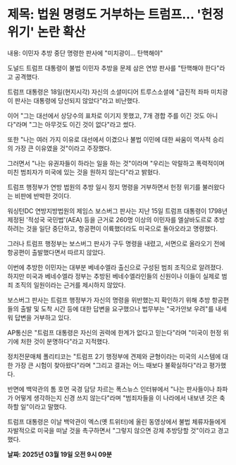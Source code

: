 # **제목: 법원 명령도 거부하는 트럼프... '헌정 위기' 논란 확산**

  내용: 이민자 추방 중단 명령한 판사에 "미치광이... 탄핵해야"

도널드 트럼프 대통령이 불법 이민자 추방을 문제 삼은 연방 판사를 "탄핵해야 한다"라고 공격했다.

트럼프 대통령은 18일(현지시각) 자신의 소셜미디어 트루스소셜에 "급진적 좌파 미치광이 판사는 대통령에 당선되지 않았다"라고 비난했다.  

이어 "그는 대선에서 상당수의 표차로 이기지 못했고, 7개 경합 주를 이긴 것도 아니다"라며 "그는 아무것도 이긴 것이 없다"라고 썼다.  

또한 "나는 여러 가지 이유로 대선에서 이겼으나 불법 이민에 대한 싸움이 역사적 승리의 가장 큰 이유였을 것"이라고 주장했다.  

그러면서 "나는 유권자들이 하라는 일을 하는 것"이라며 "우리는 악랄하고 폭력적이며 미친 범죄자가 미국에 있는 것을 원하지 않는다"라고 밝혔다.

트럼프 행정부가 연방 법원의 추방 일시 정지 명령을 거부하면서 헌정 위기를 불러왔다는 비판에 반박한 것이다.

워싱턴DC 연방지방법원의 제임스 보스버그 판사는 지난 15일 트럼프 대통령이 1798년 제정된 '적성국 국민법'(AEA) 등을 근거로 260명 이상의 이민자를 엘살바도르로 추방하려는 것을 일단 중단하고, 항공편이 이륙했더라도 미국으로 돌아오라고 명령했다.

그러나 트럼프 행정부는 보스버그 판사가 구두 명령을 내렸고, 서면으로 올라오기 전에 항공편이 출발했다면서 따르지 않았다.

이번에 추방한 이민자는 대부분 베네수엘라 출신으로 구성된 범죄 조직으로 알려졌다. 하지만 미국과 베네수엘라 정부는 추방된 베네수엘라인들의 신원이나 이들이 실제로 범죄 조직의 일원이라는 근거를 제시하지 않았다.

보스버그 판사는 트럼프 행정부가 자신의 명령을 위반했는지 확인하기 위해 추방 항공편들의 출발 및 도착 시간 등에 대한 답변을 요구했으나 법무부는 "국가안보 우려"를 내세워 답변을 거부하고 있다.

AP통신은 "트럼프 대통령은 자신의 권력에 한계가 없다고 믿는다"라며 "미국이 헌정 위기에 처한 것이 분명하다"라고 지적했다.

정치전문매체 폴리티코는 "트럼프 2기 행정부에 견제와 균형이라는 미국의 시스템에 대한 가장 큰 시험이 찾아왔다"라며 "그리고 결과는 어느 때보다 불확실하다"라고 평가했다.

반면에 백악관의 톰 호먼 국경 담당 차르는 폭스뉴스 인터뷰에서 "나는 판사들이나 좌파가 어떻게 생각하는지 신경 쓰지 않는다"라며 "범죄자들을 이 나라에서 내보낸 것은 축하할 일"이라고 말했다.

트럼프 대통령은 이날 백악관이 엑스(옛 트위터)에 올린 동영상에서 불법 체류자들에게 자발적으로 미국을 떠날 것을 촉구하면서 "그렇지 않으면 강제 추방당할 것"이라고 경고했다.

  **날짜: 2025년 03월 19일 오전 9시 09분**